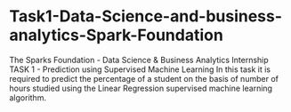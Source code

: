 # Task1-Data-Science-and-business-analytics-Spark-Foundation
The Sparks Foundation - Data Science &amp; Business Analytics Internship TASK 1 - Prediction using Supervised Machine Learning In this task it is required to predict the percentage of a student on the basis of number of hours studied using the Linear Regression supervised machine learning algorithm.
